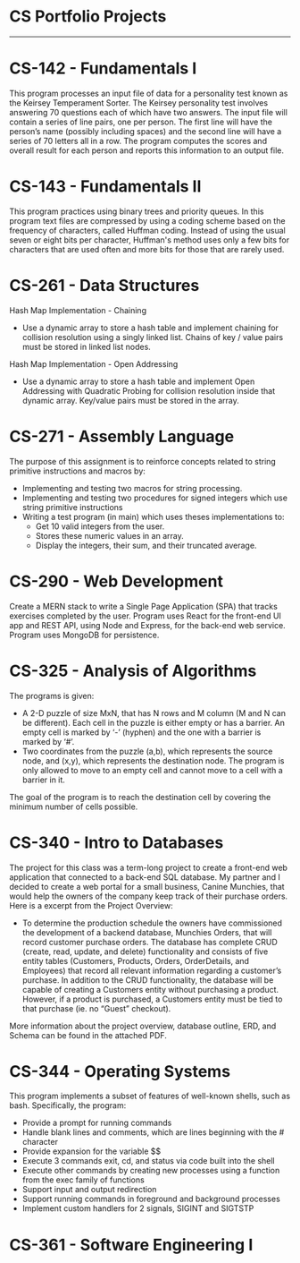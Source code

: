 # CS Portfolio Projects
  ---------------------

# CS-142 - Fundamentals I
This program processes an input file of data for a personality test known as the Keirsey Temperament Sorter. The Keirsey personality test involves answering 70 questions each of which have two answers. The input file will contain a series of line pairs, one per person. The first line will have the person’s name (possibly including spaces) and the second line will have a series of 70 letters all in a row. The program computes the scores and overall result for each person and reports this information to an output file.

# CS-143 - Fundamentals II
This program practices using binary trees and priority queues. In this program text files are compressed by using a coding scheme based on the frequency of characters, called Huffman coding. Instead of using the usual seven or eight bits per character, Huffman's method uses only a few bits for characters that are used often and more bits for those that are rarely used.

# CS-261 - Data Structures
Hash Map Implementation - Chaining
 - Use a dynamic array to store a hash table and implement chaining for collision resolution using a singly linked list. Chains of key / value pairs must be stored in linked list nodes.

Hash Map Implementation - Open Addressing
 - Use a dynamic array to store a hash table and implement Open Addressing with Quadratic Probing for collision resolution inside that dynamic array. Key/value pairs must be stored in the array.

# CS-271 - Assembly Language
The purpose of this assignment is to reinforce concepts related to string primitive instructions and macros by:
 - Implementing and testing two macros for string processing.
 - Implementing and testing two procedures for signed integers which use string primitive instructions
 - Writing a test program (in main) which uses theses implementations to:
   - Get 10 valid integers from the user. 
   - Stores these numeric values in an array.
   - Display the integers, their sum, and their truncated average.
 
# CS-290 - Web Development
Create a MERN stack to write a Single Page Application (SPA) that tracks exercises completed by the user. Program uses React for the front-end UI app and REST API, using Node and Express, for the back-end web service. Program uses MongoDB for persistence.

# CS-325 - Analysis of Algorithms
The programs is given: 
 - A 2-D puzzle of size MxN, that has N rows and M column (M and N can be different). Each cell in the puzzle is either empty or has a barrier. An empty cell is marked by ‘-’ (hyphen) and the one with a barrier is marked by ‘#’.
 - Two coordinates from the puzzle (a,b), which represents the source node, and (x,y), which represents the destination node. The program is only allowed to move to an empty cell and cannot move to a cell with a barrier in it.
 
The goal of the program is to reach the destination cell by covering the minimum number of cells possible.

# CS-340 - Intro to Databases
The project for this class was a term-long project to create a front-end web application that connected to a back-end SQL database. My partner and I decided to create a web portal for a small business, Canine Munchies, that would help the owners of the company keep track of their purchase orders. Here is a excerpt from the Project Overview:
 - To determine the production schedule the owners have commissioned the development of a backend database, Munchies Orders, that will record customer purchase orders. The database has complete CRUD (create, read, update, and delete) functionality and consists of five entity tables (Customers, Products, Orders, OrderDetails, and Employees) that record all relevant information regarding a customer’s purchase. In addition to the CRUD functionality, the database will be capable of creating a Customers entity without purchasing a product. However, if a product is purchased, a Customers entity must be tied to that purchase (ie. no “Guest” checkout).

More information about the project overview, database outline, ERD, and Schema can be found in the attached PDF.

# CS-344 - Operating Systems
This program implements a subset of features of well-known shells, such as bash. Specifically, the program:
 - Provide a prompt for running commands
 - Handle blank lines and comments, which are lines beginning with the # character
 - Provide expansion for the variable $$
 - Execute 3 commands exit, cd, and status via code built into the shell
 - Execute other commands by creating new processes using a function from the exec family of functions
 - Support input and output redirection
 - Support running commands in foreground and background processes
 - Implement custom handlers for 2 signals, SIGINT and SIGTSTP

# CS-361 - Software Engineering I

